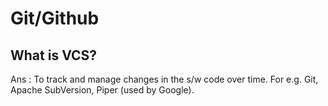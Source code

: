 # Git/Github

## What is VCS?
Ans : To track and manage changes in the s/w code over time. For e.g. Git, Apache SubVersion, Piper (used by Google).
